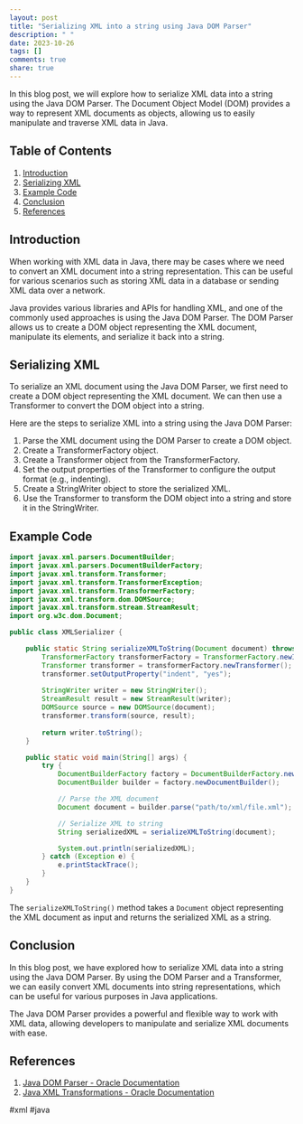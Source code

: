 ```yaml
---
layout: post
title: "Serializing XML into a string using Java DOM Parser"
description: " "
date: 2023-10-26
tags: []
comments: true
share: true
---
```


In this blog post, we will explore how to serialize XML data into a string using the Java DOM Parser. The Document Object Model (DOM) provides a way to represent XML documents as objects, allowing us to easily manipulate and traverse XML data in Java.

## Table of Contents

1. [Introduction](#introduction)
2. [Serializing XML](#serializing-xml)
3. [Example Code](#example-code)
4. [Conclusion](#conclusion)
5. [References](#references)

## Introduction

When working with XML data in Java, there may be cases where we need to convert an XML document into a string representation. This can be useful for various scenarios such as storing XML data in a database or sending XML data over a network.

Java provides various libraries and APIs for handling XML, and one of the commonly used approaches is using the Java DOM Parser. The DOM Parser allows us to create a DOM object representing the XML document, manipulate its elements, and serialize it back into a string.

## Serializing XML

To serialize an XML document using the Java DOM Parser, we first need to create a DOM object representing the XML document. We can then use a Transformer to convert the DOM object into a string.

Here are the steps to serialize XML into a string using the Java DOM Parser:

1. Parse the XML document using the DOM Parser to create a DOM object.
2. Create a TransformerFactory object.
3. Create a Transformer object from the TransformerFactory.
4. Set the output properties of the Transformer to configure the output format (e.g., indenting).
5. Create a StringWriter object to store the serialized XML.
6. Use the Transformer to transform the DOM object into a string and store it in the StringWriter.

## Example Code

```java
import javax.xml.parsers.DocumentBuilder;
import javax.xml.parsers.DocumentBuilderFactory;
import javax.xml.transform.Transformer;
import javax.xml.transform.TransformerException;
import javax.xml.transform.TransformerFactory;
import javax.xml.transform.dom.DOMSource;
import javax.xml.transform.stream.StreamResult;
import org.w3c.dom.Document;

public class XMLSerializer {

    public static String serializeXMLToString(Document document) throws TransformerException {
        TransformerFactory transformerFactory = TransformerFactory.newInstance();
        Transformer transformer = transformerFactory.newTransformer();
        transformer.setOutputProperty("indent", "yes");
        
        StringWriter writer = new StringWriter();
        StreamResult result = new StreamResult(writer);
        DOMSource source = new DOMSource(document);
        transformer.transform(source, result);
        
        return writer.toString();
    }

    public static void main(String[] args) {
        try {
            DocumentBuilderFactory factory = DocumentBuilderFactory.newInstance();
            DocumentBuilder builder = factory.newDocumentBuilder();

            // Parse the XML document
            Document document = builder.parse("path/to/xml/file.xml");

            // Serialize XML to string
            String serializedXML = serializeXMLToString(document);

            System.out.println(serializedXML);
        } catch (Exception e) {
            e.printStackTrace();
        }
    }
}
```

The `serializeXMLToString()` method takes a `Document` object representing the XML document as input and returns the serialized XML as a string.

## Conclusion

In this blog post, we have explored how to serialize XML data into a string using the Java DOM Parser. By using the DOM Parser and a Transformer, we can easily convert XML documents into string representations, which can be useful for various purposes in Java applications.

The Java DOM Parser provides a powerful and flexible way to work with XML data, allowing developers to manipulate and serialize XML documents with ease.

## References

1. [Java DOM Parser - Oracle Documentation](https://docs.oracle.com/javase/8/docs/api/org/w3c/dom/package-summary.html)
2. [Java XML Transformations - Oracle Documentation](https://docs.oracle.com/javase/tutorial/jaxp/dom/transformingXML.html)

#xml #java